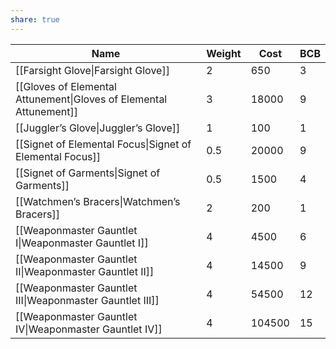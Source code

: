 ```yaml
---
share: true
---
```

| Name                                                               | Weight | Cost   | BCB |
| ------------------------------------------------------------------ | ------ | ------ | --- |
| [[Farsight Glove\|Farsight Glove]]                                 | 2      | 650    | 3   |
| [[Gloves of Elemental Attunement\|Gloves of Elemental Attunement]] | 3      | 18000  | 9   |
| [[Juggler’s Glove\|Juggler’s Glove]]                               | 1      | 100    | 1   |
| [[Signet of Elemental Focus\|Signet of Elemental Focus]]           | 0.5    | 20000  | 9   |
| [[Signet of Garments\|Signet of Garments]]                         | 0.5    | 1500   | 4   |
| [[Watchmen’s Bracers\|Watchmen’s Bracers]]                         | 2      | 200    | 1   |
| [[Weaponmaster Gauntlet I\|Weaponmaster Gauntlet I]]               | 4      | 4500   | 6   |
| [[Weaponmaster Gauntlet II\|Weaponmaster Gauntlet II]]             | 4      | 14500  | 9   |
| [[Weaponmaster Gauntlet III\|Weaponmaster Gauntlet III]]           | 4      | 54500  | 12  |
| [[Weaponmaster Gauntlet IV\|Weaponmaster Gauntlet IV]]             | 4      | 104500 | 15  |
